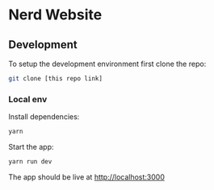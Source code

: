 # Nerd Website

## Development
To setup the development environment first clone the repo:
```bash
git clone [this repo link]
```

### Local env
Install dependencies:
```bash
yarn
```


Start the app:
```bash
yarn run dev
```

The app should be live at [http://localhost:3000](http://localhost:3000/)